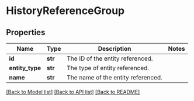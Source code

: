 # HistoryReferenceGroup

## Properties
Name | Type | Description | Notes
------------ | ------------- | ------------- | -------------
**id** | **str** | The ID of the entity referenced. | 
**entity_type** | **str** | The type of entity referenced. | 
**name** | **str** | The name of the entity referenced. | 

[[Back to Model list]](../README.md#documentation-for-models) [[Back to API list]](../README.md#documentation-for-api-endpoints) [[Back to README]](../README.md)

